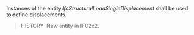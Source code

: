 ﻿Instances of the entity _IfcStructuralLoadSingleDisplacement_ shall be used to define displacements.

> HISTORY&nbsp; New entity in IFC2x2.